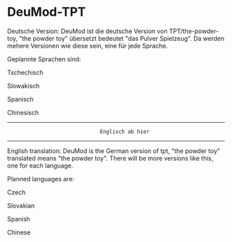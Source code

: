 # DeuMod-TPT
Deutsche Version:
DeuMod ist die deutsche Version von TPT/the-powder-toy, "the powder toy" übersetzt bedeutet "das Pulver Spielzeug".
Da werden mehere Versionen wie diese sein, eine für jede Sprache.

Geplannte Sprachen sind:

Tschechisch

Slowakisch

Spanisch

Chinesisch

------------------------------------------------------------------------------------------------------------------------------------------------------
                                  Englisch ab hier
------------------------------------------------------------------------------------------------------------------------------------------------------

English translation:
DeuMod is the German version of tpt, "the powder toy" translated means "the powder toy".
There will be more versions like this, one for each language.

Planned languages are:

Czech

Slovakian

Spanish

Chinese
